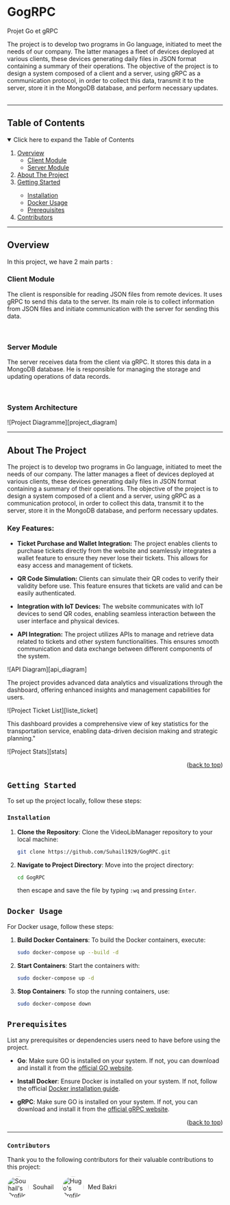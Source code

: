 # GogRPC
Projet Go et gRPC

<div id="top"></div>
<!-- PROJECT LOGO -->

<p align="left">
  The project is to develop two programs in Go language, initiated to meet the needs of our company. The latter manages a fleet of devices deployed at various clients, these devices generating daily files in JSON format containing a summary of their operations. The objective of the project is to design a system composed of a client and a server, using gRPC as a communication protocol, in order to collect this data, transmit it to the server, store it in the MongoDB database, and perform necessary updates.
  <br />
  <br />
</p>

---

## Table of Contents

<details open>
  <summary>Click here to expand the Table of Contents</summary>
  <ol>
    <li>
      <a href="#overview">Overview</a>
      <ul>
        <li><a href="#Client Module">Client Module</a></li>
        <li><a href="#Server Module">Server Module</a></li>
      </ul>
    </li>
    <li>
      <a href="#about-the-project">About The Project</a>
    </li>
    <li><a href="#getting-started">Getting Started</a></li>
    <ul>
      <li><a href="#installation">Installation</a></li>
      <li><a href="#docker-usage">Docker Usage</a></li>
      <li><a href="#prerequisites">Prerequisites</a></li>
    </ul>
    <li><a href="#contributors">Contributors</a></li>
  </ol>
</details>

---

## Overview

In this project, we have 2 main parts :

### Client Module
The client is responsible for reading JSON files from remote devices.
It uses gRPC to send this data to the server.
Its main role is to collect information from JSON files and initiate communication with the server for sending this data.

</br>

### Server Module

The server receives data from the client via gRPC.
It stores this data in a MongoDB database.
He is responsible for managing the storage and updating operations of data records.

</br>

### System Architecture

![Project Diagramme][project_diagram]

---

## About The Project

The project is to develop two programs in Go language, initiated to meet the needs of our company. The latter manages a fleet of devices deployed at various clients, these devices generating daily files in JSON format containing a summary of their operations. The objective of the project is to design a system composed of a client and a server, using gRPC as a communication protocol, in order to collect this data, transmit it to the server, store it in the MongoDB database, and perform necessary updates.

### Key Features:

- **Ticket Purchase and Wallet Integration:** The project enables clients to purchase tickets directly from the website and seamlessly integrates a wallet feature to ensure they never lose their tickets. This allows for easy access and management of tickets.

- **QR Code Simulation:** Clients can simulate their QR codes to verify their validity before use. This feature ensures that tickets are valid and can be easily authenticated.

- **Integration with IoT Devices:** The website communicates with IoT devices to send QR codes, enabling seamless interaction between the user interface and physical devices.

- **API Integration:** The project utilizes APIs to manage and retrieve data related to tickets and other system functionalities. This ensures smooth communication and data exchange between different components of the system.

![API Diagram][api_diagram]

The project provides advanced data analytics and visualizations through the dashboard, offering enhanced insights and management capabilities for users.

![Project Ticket List][liste_ticket]

This dashboard provides a comprehensive view of key statistics for the transportation service, enabling data-driven decision making and strategic planning."

![Project Stats][stats]

<p align="right">(<a href="#GogRPC">back to top</a>)</p>

## `Getting Started`

To set up the project locally, follow these steps:

### `Installation`

1. **Clone the Repository**: Clone the VideoLibManager repository to your local machine:

   ```bash
   git clone https://github.com/Suhail1929/GogRPC.git
   ```

2. **Navigate to Project Directory**: Move into the project directory:

   ```bash
   cd GogRPC
   ```

   then escape and save the file by typing `:wq` and pressing `Enter`.

## `Docker Usage`

For Docker usage, follow these steps:

1. **Build Docker Containers**: To build the Docker containers, execute:

   ```bash
   sudo docker-compose up --build -d
   ```

2. **Start Containers**: Start the containers with:

   ```bash
   sudo docker-compose up -d
   ```

3. **Stop Containers**: To stop the running containers, use:
   ```bash
   sudo docker-compose down
   ```

## `Prerequisites`

List any prerequisites or dependencies users need to have before using the project.

- **Go**: Make sure GO is installed on your system. If not, you can download and install it from the [official GO website](https://go.dev/doc/install).

- **Install Docker**: Ensure Docker is installed on your system. If not, follow the official [Docker installation guide](https://docs.docker.com/get-docker/).

- **gRPC**: Make sure GO is installed on your system. If not, you can download and install it from the [official gRPC website](https://grpc.io/docs/languages/go/quickstart/).

<p align="right">(<a href="#GogRPC">back to top</a>)</p>

---

### `Contributors`

Thank you to the following contributors for their valuable contributions to this project:

<div style="display: flex; flex-wrap: wrap;">

  <div style="display: flex; align-items: center; margin-right: 20px;">
    <img src="https://github.com/Suhail1929.png" alt="Souhail's Profile" style="width: 50px; height: 50px; border-radius: 50%; margin-right: 10px;">
    <a href="https://github.com/Suhail1929" style="text-decoration: none;">Souhail</a>
  </div>

  <div style="display: flex; align-items: center; margin-right: 20px;">
    <img src="https://github.com/MedBakri.png" alt="Hugo's Profile" style="width: 50px; height: 50px; border-radius: 50%; margin-right: 10px;">
    <a href="#" style="text-decoration: none;">Med Bakri</a>
  </div>
</div>
